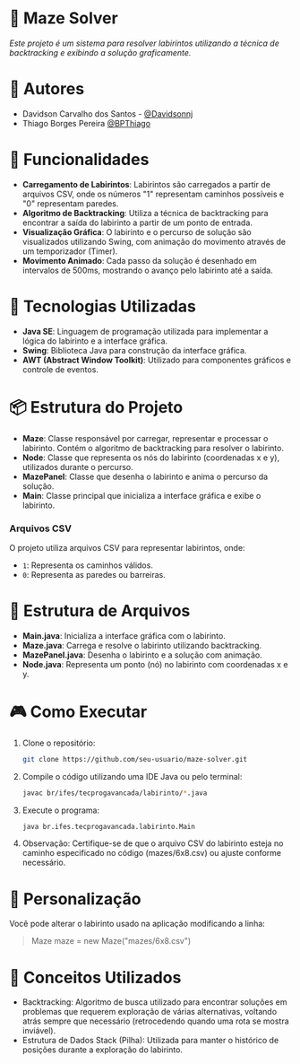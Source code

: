 # 🧩 Maze Solver

*Este projeto é um sistema para resolver labirintos utilizando a técnica de backtracking e exibindo a solução graficamente.*

# 👥 Autores

- Davidson Carvalho dos Santos - [@Davidsonnj](https://github.com/Davidsonnj)
- Thiago Borges Pereira [@BPThiago](https://github.com/BPThiago)

# 🌟 Funcionalidades

- **Carregamento de Labirintos**: Labirintos são carregados a partir de arquivos CSV, onde os números "1" representam caminhos possíveis e "0" representam paredes.
- **Algoritmo de Backtracking**: Utiliza a técnica de backtracking para encontrar a saída do labirinto a partir de um ponto de entrada.
- **Visualização Gráfica**: O labirinto e o percurso de solução são visualizados utilizando Swing, com animação do movimento através de um temporizador (Timer).
- **Movimento Animado**: Cada passo da solução é desenhado em intervalos de 500ms, mostrando o avanço pelo labirinto até a saída.

# 🚀 Tecnologias Utilizadas

- **Java SE**: Linguagem de programação utilizada para implementar a lógica do labirinto e a interface gráfica.
- **Swing**: Biblioteca Java para construção da interface gráfica.
- **AWT (Abstract Window Toolkit)**: Utilizado para componentes gráficos e controle de eventos.

# 📦 Estrutura do Projeto

- **Maze**: Classe responsável por carregar, representar e processar o labirinto. Contém o algoritmo de backtracking para resolver o labirinto.
- **Node**: Classe que representa os nós do labirinto (coordenadas x e y), utilizados durante o percurso.
- **MazePanel**: Classe que desenha o labirinto e anima o percurso da solução.
- **Main**: Classe principal que inicializa a interface gráfica e exibe o labirinto.

### Arquivos CSV

O projeto utiliza arquivos CSV para representar labirintos, onde:

- `1`: Representa os caminhos válidos.
- `0`: Representa as paredes ou barreiras.


# 📂 Estrutura de Arquivos

- **Main.java**: Inicializa a interface gráfica com o labirinto.
- **Maze.java**: Carrega e resolve o labirinto utilizando backtracking.
- **MazePanel.java**: Desenha o labirinto e a solução com animação.
- **Node.java**: Representa um ponto (nó) no labirinto com coordenadas x e y.

# 🎮 Como Executar

1. Clone o repositório:

   ```bash
   git clone https://github.com/seu-usuario/maze-solver.git

2. Compile o código utilizando uma IDE Java ou pelo terminal:

   ```bash
   javac br/ifes/tecprogavancada/labirinto/*.java

3. Execute o programa:

   ```bash
   java br.ifes.tecprogavancada.labirinto.Main

4. Observação: Certifique-se de que o arquivo CSV do labirinto esteja no caminho especificado no código (mazes/6x8.csv) ou ajuste conforme necessário.

# 📝 Personalização

Você pode alterar o labirinto usado na aplicação modificando a linha:

> Maze maze = new Maze("mazes/6x8.csv")

# 🧠 Conceitos Utilizados

- Backtracking: Algoritmo de busca utilizado para encontrar soluções em problemas que requerem exploração de várias alternativas, voltando atrás sempre que necessário (retrocedendo quando uma rota se mostra inviável).
- Estrutura de Dados Stack (Pilha): Utilizada para manter o histórico de posições durante a exploração do labirinto.

   
